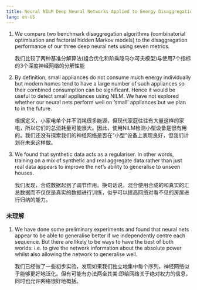 ```yaml
---
title: Neural NILM Deep Neural Networks Applied to Energy Disaggregation
lang: en-US
---
```

1.  We compare two benchmark disaggregation algorithms (combinatorial optimisation and factorial hidden Markov models) to the disaggregation performance of our three deep neural nets using seven metrics.

    我们比较了两种基准分解算法(组合优化和阶乘隐马尔可夫模型)与使用7个指标的3个深度神经网络的分解性能

2. By definition, small appliances do not consume much energy individually but modern homes tend to have a large number of such appliances so their combined consumption can be significant. Hence it would be useful to detect small appliances using NILM. We have not explored whether our neural nets perform well on ‘small’ appliances but we plan to in the future.

    根据定义，小家电单个并不消耗很多能源，但现代家庭往往有大量这样的家电，所以它们的总消耗量可能很大。因此，使用NILM检测小型设备是很有用的。我们还没有探索我们的神经网络是否在“小型”设备上表现良好，但我们计划在未来这样做。
3. We found that synthetic data acts as a regulariser. In other words, training on a mix of synthetic and real aggregate data rather than just real data appears to improve the net’s ability to generalise to unseen houses. 

    我们发现，合成数据起到了调节作用。换句话说，混合使用合成的和真实的汇总数据而不仅仅是真实的数据进行训练，似乎可以提高网络对看不见的房屋进行归纳的能力。


### 未理解
1. We have done some preliminary experiments and found that neural nets appear to be able to generalise better if we independently centre each sequence. But there are likely to be ways to have the best of both worlds: i.e. to give the network information about the absolute power whilst also allowing the network to generalise well.

    我们已经做了一些初步实验，发现如果我们独立地集中每个序列，神经网络似乎能够更好地泛化。但有可能有办法两全其美:即给网络关于绝对权力的信息，同时也允许网络很好地概括。